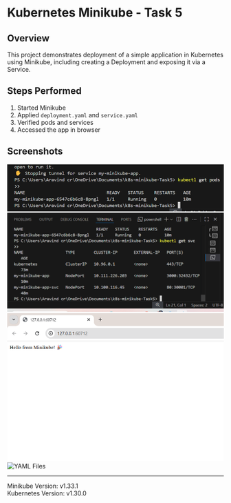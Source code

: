 # Kubernetes Minikube - Task 5

## Overview
This project demonstrates deployment of a simple application in Kubernetes using Minikube, including creating a Deployment and exposing it via a Service.

## Steps Performed
1. Started Minikube
2. Applied `deployment.yaml` and `service.yaml`
3. Verified pods and services
4. Accessed the app in browser

## Screenshots
![Pods](screenshots/pods.png)
![Service](screenshots/svc.png)
![Browser Output](screenshots/browser.png)
![YAML Files](screenshots/yaml.png)

---
Minikube Version: v1.33.1  
Kubernetes Version: v1.30.0
